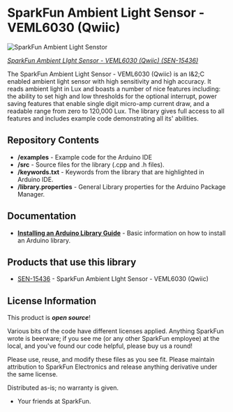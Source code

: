 SparkFun Ambient Light Sensor - VEML6030 (Qwiic) 
========================================
![SparkFun Ambient Light Senstor](https://cdn.sparkfun.com/assets/parts/1/3/9/9/6/15436-SparkFun_Ambient_Light_Sensor_-_VEML6030__Qwiic_-01.jpg)

[*SparkFun Ambient LIght Sensor - VEML6030 (Qwiic) (SEN-15436)*](https://www.sparkfun.com/products/15436)

The SparkFun Ambient Light Sensor - VEML6030 (Qwiic) is an I&2;C enabled
ambient light sensor with high sensitivity and high accuracy. It reads ambient
light in Lux and boasts a number of nice features including: the ability to set
high and low thresholds for the optional interrupt, power saving features that enable
single digit micro-amp current draw, and a readable  range from zero to 120,000 Lux. The
library gives full access to all features and includes example code
demonstrating all its' abilities. 

Repository Contents
-------------------

* **/examples** - Example code for the Arduino IDE 
* **/src** - Source files for the library (.cpp and .h files). 
* **/keywords.txt** - Keywords from the library that are highlighted in Arduino IDE.
* **/library.properties** - General Library properties for the Arduino Package Manager.

Documentation
--------------

* **[Installing an Arduino Library Guide](https://learn.sparkfun.com/tutorials/installing-an-arduino-library)** - Basic information on how to install an Arduino library.

Products that use this library
--------------
* [SEN-15436](https://www.sparkfun.com/products/15436) - SparkFun Ambient LIght Sensor - VEML6030 (Qwiic)

License Information
-------------------

This product is _**open source**_! 

Various bits of the code have different licenses applied. Anything SparkFun wrote is beerware; if you see me (or any other SparkFun employee) at the local, and you've found our code helpful, please buy us a round!

Please use, reuse, and modify these files as you see fit. Please maintain attribution to SparkFun Electronics and release anything derivative under the same license.

Distributed as-is; no warranty is given.

- Your friends at SparkFun.


